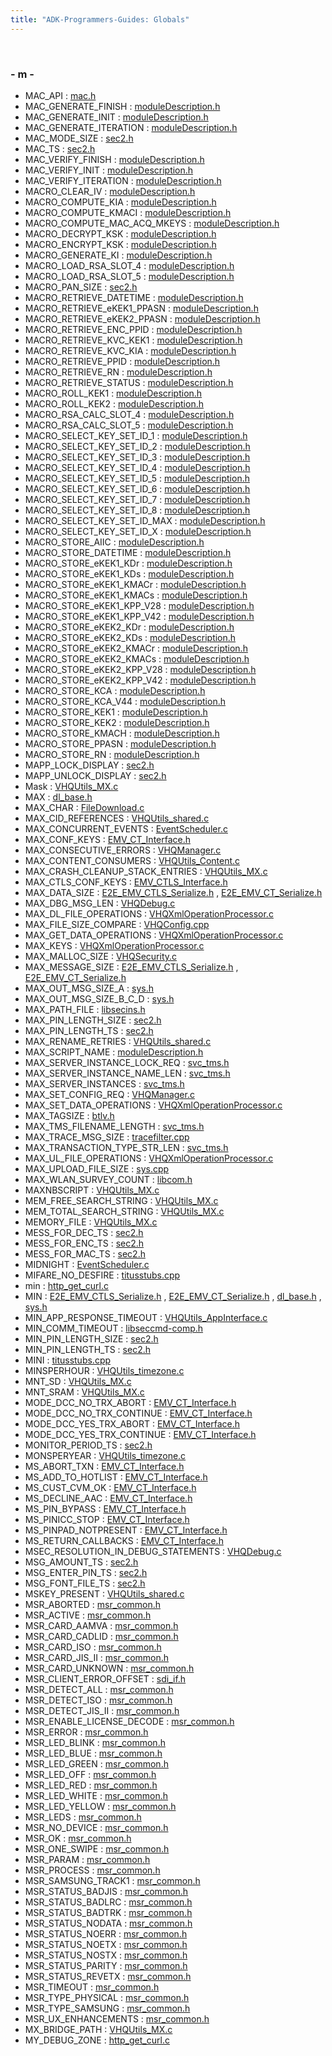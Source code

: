 ```yaml
---
title: "ADK-Programmers-Guides: Globals"
---
```


 

### - m -

- MAC_API : <a href="mac_8h.md#a8794217925bb13f504792c2e3669bf4b">mac.h</a>
- MAC_GENERATE_FINISH : <a href="group__vss.md#ga5cb7f35bc0bdfe24ac0f5047fac450d4">moduleDescription.h</a>
- MAC_GENERATE_INIT : <a href="group__vss.md#ga85df78895c20a18314d6850ce625e374">moduleDescription.h</a>
- MAC_GENERATE_ITERATION : <a href="group__vss.md#ga24f89abac32c71a7d6f7f2e07a3c69a9">moduleDescription.h</a>
- MAC_MODE_SIZE : <a href="sec2_8h.md#a85d8ed52558cfc1b0b065bad47e506fc">sec2.h</a>
- MAC_TS : <a href="sec2_8h.md#a78266e22d0880f6f786aae9eaa4c8ee0">sec2.h</a>
- MAC_VERIFY_FINISH : <a href="group__vss.md#ga0ef87de359bc3cc2ca1e28e6ace768ae">moduleDescription.h</a>
- MAC_VERIFY_INIT : <a href="group__vss.md#ga86701406c0b8568a4e3c56342e3a4a5e">moduleDescription.h</a>
- MAC_VERIFY_ITERATION : <a href="group__vss.md#gaa40c8ef7083d0257720ff3dcbf8aabb9">moduleDescription.h</a>
- MACRO_CLEAR_IV : <a href="group__vss.md#ga34216860584b51097a07abe8a8bfd3e8">moduleDescription.h</a>
- MACRO_COMPUTE_KIA : <a href="group__vss.md#ga3879e6c5999e10831396eb49c5eef807">moduleDescription.h</a>
- MACRO_COMPUTE_KMACI : <a href="group__vss.md#gab0a816007427bc3ea0d6f6c55e8d9f4d">moduleDescription.h</a>
- MACRO_COMPUTE_MAC_ACQ_MKEYS : <a href="group__vss.md#ga3b986cd0e3d383795e565d2454ab2398">moduleDescription.h</a>
- MACRO_DECRYPT_KSK : <a href="group__vss.md#gab598cbc3e161e5527d6f1a690488661c">moduleDescription.h</a>
- MACRO_ENCRYPT_KSK : <a href="group__vss.md#gadf2cebcad2bc2e1912538539fc13780b">moduleDescription.h</a>
- MACRO_GENERATE_KI : <a href="group__vss.md#ga86fed5f3892bf79d171611fd107bdea3">moduleDescription.h</a>
- MACRO_LOAD_RSA_SLOT_4 : <a href="group__vss.md#gacffc4b58b7e3fdc12cce07393cb9637f">moduleDescription.h</a>
- MACRO_LOAD_RSA_SLOT_5 : <a href="group__vss.md#ga0b97763de72b193f006ec1afd8d9991b">moduleDescription.h</a>
- MACRO_PAN_SIZE : <a href="sec2_8h.md#a70d607f265444a7cc2315da0f3fc3f79">sec2.h</a>
- MACRO_RETRIEVE_DATETIME : <a href="group__vss.md#ga78e4cd082f6cb81b324a23a7d61ecc3c">moduleDescription.h</a>
- MACRO_RETRIEVE_eKEK1_PPASN : <a href="group__vss.md#gae05304ea913d5efdabbb48e7e68a7b12">moduleDescription.h</a>
- MACRO_RETRIEVE_eKEK2_PPASN : <a href="group__vss.md#ga59050825a5df2553e0db52690effe87f">moduleDescription.h</a>
- MACRO_RETRIEVE_ENC_PPID : <a href="group__vss.md#ga0f52f7ec9339fa97e562293a9fb05aaa">moduleDescription.h</a>
- MACRO_RETRIEVE_KVC_KEK1 : <a href="group__vss.md#ga33e6d63a0483541e1a6856be4a3c1925">moduleDescription.h</a>
- MACRO_RETRIEVE_KVC_KIA : <a href="group__vss.md#ga407312cbba92b1160a4c767f941cdf5c">moduleDescription.h</a>
- MACRO_RETRIEVE_PPID : <a href="group__vss.md#ga4be5ce903079bf3d5be7ae1440fa5b65">moduleDescription.h</a>
- MACRO_RETRIEVE_RN : <a href="group__vss.md#ga209f18fd4109457287f2fd79c557f171">moduleDescription.h</a>
- MACRO_RETRIEVE_STATUS : <a href="group__vss.md#ga9555597847d1ff329ee5de359d2b0814">moduleDescription.h</a>
- MACRO_ROLL_KEK1 : <a href="group__vss.md#ga64845bce0261fda7a642832e3fd243af">moduleDescription.h</a>
- MACRO_ROLL_KEK2 : <a href="group__vss.md#ga8096ea6536b1f3413e29699f2a8b26bf">moduleDescription.h</a>
- MACRO_RSA_CALC_SLOT_4 : <a href="group__vss.md#ga2d6440e0dca64696339b0f6df7878b5b">moduleDescription.h</a>
- MACRO_RSA_CALC_SLOT_5 : <a href="group__vss.md#gaa54f0b04fd8994c65d196e00b3e39144">moduleDescription.h</a>
- MACRO_SELECT_KEY_SET_ID_1 : <a href="group__vss.md#ga720cc8ec469e36af59973ec62fc95702">moduleDescription.h</a>
- MACRO_SELECT_KEY_SET_ID_2 : <a href="group__vss.md#ga026455d05e3db8eee131e81f1b73a171">moduleDescription.h</a>
- MACRO_SELECT_KEY_SET_ID_3 : <a href="group__vss.md#gacd684d770244e27ad3ffd89c40cf4c5f">moduleDescription.h</a>
- MACRO_SELECT_KEY_SET_ID_4 : <a href="group__vss.md#ga4939047f2ecc51a26d01049eac766202">moduleDescription.h</a>
- MACRO_SELECT_KEY_SET_ID_5 : <a href="group__vss.md#ga0c1873c097c088a490799c0a85e99435">moduleDescription.h</a>
- MACRO_SELECT_KEY_SET_ID_6 : <a href="group__vss.md#ga848afe390caa06816c951a5b03becb68">moduleDescription.h</a>
- MACRO_SELECT_KEY_SET_ID_7 : <a href="group__vss.md#gab79e7d05864c8a2016482542ba776775">moduleDescription.h</a>
- MACRO_SELECT_KEY_SET_ID_8 : <a href="group__vss.md#ga392ad9e8494ee717ef2b8a63220ed19f">moduleDescription.h</a>
- MACRO_SELECT_KEY_SET_ID_MAX : <a href="group__vss.md#ga0357d5563c50c72b7b57da0e002c6895">moduleDescription.h</a>
- MACRO_SELECT_KEY_SET_ID_X : <a href="group__vss.md#ga9aa98a84182f89bbb537c5290eaecc69">moduleDescription.h</a>
- MACRO_STORE_AIIC : <a href="group__vss.md#ga8618ca26da69f4fae99115db11ea3335">moduleDescription.h</a>
- MACRO_STORE_DATETIME : <a href="group__vss.md#gadca81798d3b3ceee1a49c232e70e0bdf">moduleDescription.h</a>
- MACRO_STORE_eKEK1_KDr : <a href="group__vss.md#ga2f8351b863eed3195f6566528b7f4d5b">moduleDescription.h</a>
- MACRO_STORE_eKEK1_KDs : <a href="group__vss.md#ga3815b76ae48c95905ccfa0d51a75dd71">moduleDescription.h</a>
- MACRO_STORE_eKEK1_KMACr : <a href="group__vss.md#ga1ba8fbbb557d5468e3bfa29f678de92b">moduleDescription.h</a>
- MACRO_STORE_eKEK1_KMACs : <a href="group__vss.md#ga459e37334b9fc250f27aec4842e29ab8">moduleDescription.h</a>
- MACRO_STORE_eKEK1_KPP_V28 : <a href="group__vss.md#ga42b31435e83343186a3a322764171977">moduleDescription.h</a>
- MACRO_STORE_eKEK1_KPP_V42 : <a href="group__vss.md#gaa78c758b046f92a8e04e35328b33c869">moduleDescription.h</a>
- MACRO_STORE_eKEK2_KDr : <a href="group__vss.md#ga2d2cb27c26d363a3791cbca7bb354a73">moduleDescription.h</a>
- MACRO_STORE_eKEK2_KDs : <a href="group__vss.md#gaf3e56a39969d1a6944c33ff1e827dd24">moduleDescription.h</a>
- MACRO_STORE_eKEK2_KMACr : <a href="group__vss.md#ga778fe1dddee857344c6e72bc8fc67092">moduleDescription.h</a>
- MACRO_STORE_eKEK2_KMACs : <a href="group__vss.md#gaaa7b26e0f63be6065aa68b3a3cb7cb7e">moduleDescription.h</a>
- MACRO_STORE_eKEK2_KPP_V28 : <a href="group__vss.md#ga3a970b4b0fa2fc405cbdb8646a27a580">moduleDescription.h</a>
- MACRO_STORE_eKEK2_KPP_V42 : <a href="group__vss.md#gaccbbb626e498abd3b78c3fd9655de6ea">moduleDescription.h</a>
- MACRO_STORE_KCA : <a href="group__vss.md#gaaf4a0220291a3daecae73fbed2d39c2a">moduleDescription.h</a>
- MACRO_STORE_KCA_V44 : <a href="group__vss.md#gac946bb139c7f8a7ba259f509aecb5323">moduleDescription.h</a>
- MACRO_STORE_KEK1 : <a href="group__vss.md#gabc8dda11a9c7e5a3bebd90821f7d88c1">moduleDescription.h</a>
- MACRO_STORE_KEK2 : <a href="group__vss.md#gace90185513e8afec78481117fdcb5422">moduleDescription.h</a>
- MACRO_STORE_KMACH : <a href="group__vss.md#gae9bd22333a3f4056b37defb29cd22903">moduleDescription.h</a>
- MACRO_STORE_PPASN : <a href="group__vss.md#ga4600092e676f01de5b49179662536616">moduleDescription.h</a>
- MACRO_STORE_RN : <a href="group__vss.md#gaa1b177bb54992520d6d2f7a6e965d2bc">moduleDescription.h</a>
- MAPP_LOCK_DISPLAY : <a href="sec2_8h.md#a7548f70d379ce1b874dfc45f1cad5250">sec2.h</a>
- MAPP_UNLOCK_DISPLAY : <a href="sec2_8h.md#ac21aaa685d906001819cbf95de268963">sec2.h</a>
- Mask : <a href="_v_h_q_utils___m_x_8c.md#ad2f88532a222959577ebc7cafd6ea608">VHQUtils_MX.c</a>
- MAX : <a href="dl__base_8h.md#aacc3ee1a7f283f8ef65cea31f4436a95">dl_base.h</a>
- MAX_CHAR : <a href="_file_download_8c.md#a82acb32225c05e9aa4c524c40bc5852a">FileDownload.c</a>
- MAX_CID_REFERENCES : <a href="_v_h_q_utils__shared_8c.md#aa318a7a6b4b4c6ad15d4f784ae2e99f0">VHQUtils_shared.c</a>
- MAX_CONCURRENT_EVENTS : <a href="_event_scheduler_8c.md#a3221a640df87591a436a0460df732805">EventScheduler.c</a>
- MAX_CONF_KEYS : <a href="_e_m_v___c_t___interface_8h.md#a7efd9caa561bb196095fa82188c8448d">EMV_CT_Interface.h</a>
- MAX_CONSECUTIVE_ERRORS : <a href="_v_h_q_manager_8c.md#a0f51553c710580b9899756f7ad472c93">VHQManager.c</a>
- MAX_CONTENT_CONSUMERS : <a href="_v_h_q_utils___content_8c.md#aabe07b905814d93f86cdf3181fb54e45">VHQUtils_Content.c</a>
- MAX_CRASH_CLEANUP_STACK_ENTRIES : <a href="_v_h_q_utils___m_x_8c.md#aa1a092565fc84c322416a05b3de9257d">VHQUtils_MX.c</a>
- MAX_CTLS_CONF_KEYS : <a href="_e_m_v___c_t_l_s___interface_8h.md#aec6ff9dcf4956993e9dd0b290490365d">EMV_CTLS_Interface.h</a>
- MAX_DATA_SIZE : <a href="_e2_e___e_m_v___c_t_l_s___serialize_8h.md#a87f68e96fb938eddc39ad1f19d923a96">E2E_EMV_CTLS_Serialize.h</a> , <a href="_e2_e___e_m_v___c_t___serialize_8h.md#a87f68e96fb938eddc39ad1f19d923a96">E2E_EMV_CT_Serialize.h</a>
- MAX_DBG_MSG_LEN : <a href="_v_h_q_debug_8c.md#a7458b5ee0664ce393b8fcc78c75050ed">VHQDebug.c</a>
- MAX_DL_FILE_OPERATIONS : <a href="_v_h_q_xml_operation_processor_8c.md#a817c39fc8d19814b7156b6657a7808fb">VHQXmlOperationProcessor.c</a>
- MAX_FILE_SIZE_COMPARE : <a href="_v_h_q_config_8cpp.md#a31d74a8b494f92ed810f69465f963b89">VHQConfig.cpp</a>
- MAX_GET_DATA_OPERATIONS : <a href="_v_h_q_xml_operation_processor_8c.md#a9cf8d12538bc1f491bbde25839350671">VHQXmlOperationProcessor.c</a>
- MAX_KEYS : <a href="_v_h_q_xml_operation_processor_8c.md#a3077ecca3770bdee50e6a17dfb55d002">VHQXmlOperationProcessor.c</a>
- MAX_MALLOC_SIZE : <a href="_v_h_q_security_8c.md#a93c5f2f47e24553e52a40852c7c25c93">VHQSecurity.c</a>
- MAX_MESSAGE_SIZE : <a href="_e2_e___e_m_v___c_t_l_s___serialize_8h.md#acb84a306ee37479f97cf0b476560f027">E2E_EMV_CTLS_Serialize.h</a> , <a href="_e2_e___e_m_v___c_t___serialize_8h.md#acb84a306ee37479f97cf0b476560f027">E2E_EMV_CT_Serialize.h</a>
- MAX_OUT_MSG_SIZE_A : <a href="sys_8h.md#a535a37cbfd7f58dd8f5dbdb69ababfd9">sys.h</a>
- MAX_OUT_MSG_SIZE_B_C_D : <a href="sys_8h.md#a0a4d3755c2b2df8a7d65e91e847f3f0b">sys.h</a>
- MAX_PATH_FILE : <a href="libsecins_8h.md#a46f3eea7376c0f637c936c541534fa6b">libsecins.h</a>
- MAX_PIN_LENGTH_SIZE : <a href="sec2_8h.md#a49da5c136b592770c37a9ced667bcae0">sec2.h</a>
- MAX_PIN_LENGTH_TS : <a href="sec2_8h.md#a5eb4d9625a8ec4e9650780662b815528">sec2.h</a>
- MAX_RENAME_RETRIES : <a href="_v_h_q_utils__shared_8c.md#a6574c8edd1aab69e8fe50ebf58941c6a">VHQUtils_shared.c</a>
- MAX_SCRIPT_NAME : <a href="group__vss.md#gabdc146eea2ff373e4a6fb2ae534c8ca8">moduleDescription.h</a>
- MAX_SERVER_INSTANCE_LOCK_REQ : <a href="svc__tms_8h.md#a0cd2e54d35b218f0417a377de1f37691">svc_tms.h</a>
- MAX_SERVER_INSTANCE_NAME_LEN : <a href="svc__tms_8h.md#ac954c1213335537d01d968c250154928">svc_tms.h</a>
- MAX_SERVER_INSTANCES : <a href="svc__tms_8h.md#a1b7722c7099fa5f5437e7bd3f5b8d2a2">svc_tms.h</a>
- MAX_SET_CONFIG_REQ : <a href="_v_h_q_manager_8c.md#a8871a1778a6515e978339e86b802ba71">VHQManager.c</a>
- MAX_SET_DATA_OPERATIONS : <a href="_v_h_q_xml_operation_processor_8c.md#af1f2d4b0c6b490c827f00b95f656e7a0">VHQXmlOperationProcessor.c</a>
- MAX_TAGSIZE : <a href="btlv_8h.md#a50b52ae3c35fc20556babf890cfac1e8">btlv.h</a>
- MAX_TMS_FILENAME_LENGTH : <a href="svc__tms_8h.md#a2e630fc88638d8cb19648853a846208b">svc_tms.h</a>
- MAX_TRACE_MSG_SIZE : <a href="tracefilter_8cpp.md#a3f93b787c104f97c9516331226cc65fc">tracefilter.cpp</a>
- MAX_TRANSACTION_TYPE_STR_LEN : <a href="svc__tms_8h.md#adf877dab92ef7fd5ebdcf1f487b72c63">svc_tms.h</a>
- MAX_UL_FILE_OPERATIONS : <a href="_v_h_q_xml_operation_processor_8c.md#a09f16408ea88a07d83932bcfbe78770a">VHQXmlOperationProcessor.c</a>
- MAX_UPLOAD_FILE_SIZE : <a href="sys_8cpp.md#a6168c25344a05918f9e55756eac5522e">sys.cpp</a>
- MAX_WLAN_SURVEY_COUNT : <a href="libcom_8h.md#af6dd4da99250497b436998fe27f6d37d">libcom.h</a>
- MAXNBSCRIPT : <a href="_v_h_q_utils___m_x_8c.md#a772eef992d587ba35c0b32f841facbd3">VHQUtils_MX.c</a>
- MEM_FREE_SEARCH_STRING : <a href="_v_h_q_utils___m_x_8c.md#a8ffaf463441eaca4770a014164142c93">VHQUtils_MX.c</a>
- MEM_TOTAL_SEARCH_STRING : <a href="_v_h_q_utils___m_x_8c.md#aafafa936266999f3f425d419bf8f8a96">VHQUtils_MX.c</a>
- MEMORY_FILE : <a href="_v_h_q_utils___m_x_8c.md#ac67bb9eceaf0f06c8c4c6b409ea3e61f">VHQUtils_MX.c</a>
- MESS_FOR_DEC_TS : <a href="sec2_8h.md#ad479833ff2329d5058ae967f53d038b8">sec2.h</a>
- MESS_FOR_ENC_TS : <a href="sec2_8h.md#a53df8a6800f3945cd53aa419b9fb7f61">sec2.h</a>
- MESS_FOR_MAC_TS : <a href="sec2_8h.md#aa4d9afb756f226b05e4b319920139db5">sec2.h</a>
- MIDNIGHT : <a href="_event_scheduler_8c.md#abc7899affd386ef7900c847dbeeab4a3">EventScheduler.c</a>
- MIFARE_NO_DESFIRE : <a href="titusstubs_8cpp.md#a7ffa3265212a9b40d6b3768cbf1da891">titusstubs.cpp</a>
- min : <a href="http__get__curl_8c.md#a8195a86b6d75b9a3939505e8bb50021e">http_get_curl.c</a>
- MIN : <a href="_e2_e___e_m_v___c_t_l_s___serialize_8h.md#a3acffbd305ee72dcd4593c0d8af64a4f">E2E_EMV_CTLS_Serialize.h</a> , <a href="_e2_e___e_m_v___c_t___serialize_8h.md#a3acffbd305ee72dcd4593c0d8af64a4f">E2E_EMV_CT_Serialize.h</a> , <a href="dl__base_8h.md#a74e75242132eaabbc1c512488a135926">dl_base.h</a> , <a href="sys_8h.md#a3acffbd305ee72dcd4593c0d8af64a4f">sys.h</a>
- MIN_APP_RESPONSE_TIMEOUT : <a href="_v_h_q_utils___app_interface_8c.md#a115e38fe8473a630881aa2441518462f">VHQUtils_AppInterface.c</a>
- MIN_COMM_TIMEOUT : <a href="libseccmd-comp_8h.md#ac6c41d4703df37610209728aecaff030">libseccmd-comp.h</a>
- MIN_PIN_LENGTH_SIZE : <a href="sec2_8h.md#a31cd0b0604ad3d294d8f9e89fd7ae12e">sec2.h</a>
- MIN_PIN_LENGTH_TS : <a href="sec2_8h.md#ac8605d32436f707677852b23c6a58c36">sec2.h</a>
- MINI : <a href="titusstubs_8cpp.md#a0cb2443a51e91f6bb4955607e6740eb4">titusstubs.cpp</a>
- MINSPERHOUR : <a href="_v_h_q_utils__timezone_8c.md#ab86ce8e9674b0f354c5491b71148a867">VHQUtils_timezone.c</a>
- MNT_SD : <a href="_v_h_q_utils___m_x_8c.md#aa70e192c9d1019724bb2ec112250b3c4">VHQUtils_MX.c</a>
- MNT_SRAM : <a href="_v_h_q_utils___m_x_8c.md#a2ae2a674a46a2126a4551adbb2907883">VHQUtils_MX.c</a>
- MODE_DCC_NO_TRX_ABORT : <a href="group___d_c_c___m_o_d_e.md#gab553f1d2e907b985fd0b3ba9b600b830">EMV_CT_Interface.h</a>
- MODE_DCC_NO_TRX_CONTINUE : <a href="group___d_c_c___m_o_d_e.md#gab16895363cf9883dd307f4636575467d">EMV_CT_Interface.h</a>
- MODE_DCC_YES_TRX_ABORT : <a href="group___d_c_c___m_o_d_e.md#ga39f2bb07ab592bed46fc75aeb756da19">EMV_CT_Interface.h</a>
- MODE_DCC_YES_TRX_CONTINUE : <a href="group___d_c_c___m_o_d_e.md#ga3013f7c194336abee82578c1f8472bd8">EMV_CT_Interface.h</a>
- MONITOR_PERIOD_TS : <a href="sec2_8h.md#ab21cb94803efba910aba136e2f91b320">sec2.h</a>
- MONSPERYEAR : <a href="_v_h_q_utils__timezone_8c.md#a60cf8c25165a6cc0fb5dd90685ebe8ba">VHQUtils_timezone.c</a>
- MS_ABORT_TXN : <a href="group___t_x_n___s_t_e_p_s.md#ga05ed3897d8e47b0d0b319b76a6e023a8">EMV_CT_Interface.h</a>
- MS_ADD_TO_HOTLIST : <a href="group___t_x_n___s_t_e_p_s.md#ga22a9d0a36089697f9bae206011b8c628">EMV_CT_Interface.h</a>
- MS_CUST_CVM_OK : <a href="group___t_x_n___s_t_e_p_s.md#ga3793cdb806c561ffee4255c59adbeaa1">EMV_CT_Interface.h</a>
- MS_DECLINE_AAC : <a href="group___t_x_n___s_t_e_p_s.md#gae5e90ef0b75bc669777a3720159fe7cd">EMV_CT_Interface.h</a>
- MS_PIN_BYPASS : <a href="group___t_x_n___s_t_e_p_s.md#ga50caba2cc0982774a282c2680078e664">EMV_CT_Interface.h</a>
- MS_PINICC_STOP : <a href="group___t_x_n___s_t_e_p_s.md#gac763ebcce456feede041f410bc648425">EMV_CT_Interface.h</a>
- MS_PINPAD_NOTPRESENT : <a href="group___t_x_n___s_t_e_p_s.md#ga07b574bd58625df1325514965fc34d86">EMV_CT_Interface.h</a>
- MS_RETURN_CALLBACKS : <a href="group___t_x_n___s_t_e_p_s.md#gaddc20bcb42b1a9a5ec97e7514f2d4504">EMV_CT_Interface.h</a>
- MSEC_RESOLUTION_IN_DEBUG_STATEMENTS : <a href="_v_h_q_debug_8c.md#aab91e6c3195452fe2bba5d13f7f0866a">VHQDebug.c</a>
- MSG_AMOUNT_TS : <a href="sec2_8h.md#adf0ad030de9a893c8fd416cc011fdb9f">sec2.h</a>
- MSG_ENTER_PIN_TS : <a href="sec2_8h.md#a7398a22b9322320911064e13efbba844">sec2.h</a>
- MSG_FONT_FILE_TS : <a href="sec2_8h.md#ac4d9cd4f6857015bec1bccda9b949f3b">sec2.h</a>
- MSKEY_PRESENT : <a href="_v_h_q_utils__shared_8c.md#a5443c4d0e19152f0ef3a51b6e9290508">VHQUtils_shared.c</a>
- MSR_ABORTED : <a href="group___m_s_r___e_r_r_o_r___c_o_d_e_s.md#ga82fd0492568ada8925a66121a6f03935">msr_common.h</a>
- MSR_ACTIVE : <a href="group___m_s_r___e_r_r_o_r___c_o_d_e_s.md#ga1c81c696181e8a6201fd677a7b65252a">msr_common.h</a>
- MSR_CARD_AAMVA : <a href="group___m_s_r___t_r_a_c_k___t_y_p_e_s.md#ga6cc72de09ffb5837fe5c292afaccba2e">msr_common.h</a>
- MSR_CARD_CADLID : <a href="group___m_s_r___t_r_a_c_k___t_y_p_e_s.md#ga73c4fdf1b21740a38b2d3a3bf00d3f00">msr_common.h</a>
- MSR_CARD_ISO : <a href="group___m_s_r___t_r_a_c_k___t_y_p_e_s.md#gacd72026476677415eaf482b2fb2e0032">msr_common.h</a>
- MSR_CARD_JIS_II : <a href="group___m_s_r___t_r_a_c_k___t_y_p_e_s.md#gaf1dad30c2494f4da59022687eb8e9dc1">msr_common.h</a>
- MSR_CARD_UNKNOWN : <a href="group___m_s_r___t_r_a_c_k___t_y_p_e_s.md#ga723f8beb3336381c5ecb8f1ec9bba0f4">msr_common.h</a>
- MSR_CLIENT_ERROR_OFFSET : <a href="sdi__if_8h.md#ac2e95943ecbf1195dec686ece2a1f6b9">sdi_if.h</a>
- MSR_DETECT_ALL : <a href="group___m_s_r___o_p_t_i_o_n_s___b_i_t_m_a_s_k.md#gaa52493f56c3780ac75f5ca4043c3c5fa">msr_common.h</a>
- MSR_DETECT_ISO : <a href="group___m_s_r___o_p_t_i_o_n_s___b_i_t_m_a_s_k.md#ga552908ea327761a80fc0557a4f617f97">msr_common.h</a>
- MSR_DETECT_JIS_II : <a href="group___m_s_r___o_p_t_i_o_n_s___b_i_t_m_a_s_k.md#ga9f84cf93e845a72a46da5530a2f0fda6">msr_common.h</a>
- MSR_ENABLE_LICENSE_DECODE : <a href="group___m_s_r___o_p_t_i_o_n_s___b_i_t_m_a_s_k.md#ga57908026ec7d34ab1eab699f5a01bfdc">msr_common.h</a>
- MSR_ERROR : <a href="group___m_s_r___e_r_r_o_r___c_o_d_e_s.md#ga2754c1ade01b6307220538b6bb3f885a">msr_common.h</a>
- MSR_LED_BLINK : <a href="group___l_e_d___s_t_a_t_e_s.md#gac0602288caa7d6664024a579091ccaa2">msr_common.h</a>
- MSR_LED_BLUE : <a href="group___l_e_d___s_t_a_t_e_s.md#ga02373c78ce2427317ac035d08e1fdc17">msr_common.h</a>
- MSR_LED_GREEN : <a href="group___l_e_d___s_t_a_t_e_s.md#ga2e04bf1f17254549f2b8d591a4ea9474">msr_common.h</a>
- MSR_LED_OFF : <a href="group___l_e_d___s_t_a_t_e_s.md#ga732d5b4b7e9dc86936491616790f521c">msr_common.h</a>
- MSR_LED_RED : <a href="group___l_e_d___s_t_a_t_e_s.md#ga9d645bdc79cf473ad1a4cb2c16e0d540">msr_common.h</a>
- MSR_LED_WHITE : <a href="group___l_e_d___s_t_a_t_e_s.md#gaf154b2af61487136381570a0a65eae95">msr_common.h</a>
- MSR_LED_YELLOW : <a href="group___l_e_d___s_t_a_t_e_s.md#ga5ed7fb7eb095670a3901df7f3ddebc50">msr_common.h</a>
- MSR_LEDS : <a href="group___m_s_r___o_p_t_i_o_n_s___b_i_t_m_a_s_k.md#ga34c87a41aa36b56652314f471121b53a">msr_common.h</a>
- MSR_NO_DEVICE : <a href="group___m_s_r___e_r_r_o_r___c_o_d_e_s.md#gac5b787f430958b4aa763512e00a8a2d0">msr_common.h</a>
- MSR_OK : <a href="group___m_s_r___e_r_r_o_r___c_o_d_e_s.md#ga56ff5f02000b1dcc767ffeea8f6478a7">msr_common.h</a>
- MSR_ONE_SWIPE : <a href="group___m_s_r___o_p_t_i_o_n_s___b_i_t_m_a_s_k.md#gaa4d91d314d57eb36a8816606cd4ccc18">msr_common.h</a>
- MSR_PARAM : <a href="group___m_s_r___e_r_r_o_r___c_o_d_e_s.md#gade0e4ea4922a01a559e73f5c3d0e4f03">msr_common.h</a>
- MSR_PROCESS : <a href="group___m_s_r___e_r_r_o_r___c_o_d_e_s.md#ga2af4877ec63b78f5c2a85d77813bc056">msr_common.h</a>
- MSR_SAMSUNG_TRACK1 : <a href="group___m_s_r___o_p_t_i_o_n_s___b_i_t_m_a_s_k.md#ga438dcfd6297f14140bc73db42ea4c54e">msr_common.h</a>
- MSR_STATUS_BADJIS : <a href="group___m_s_r___s_t_a_t_u_s___c_o_d_e_s.md#ga0c6116104431a3b7c405427a07142dd1">msr_common.h</a>
- MSR_STATUS_BADLRC : <a href="group___m_s_r___s_t_a_t_u_s___c_o_d_e_s.md#gaf431be387ced31744bc6456927ada79c">msr_common.h</a>
- MSR_STATUS_BADTRK : <a href="group___m_s_r___s_t_a_t_u_s___c_o_d_e_s.md#ga23f94d4756b6a52ea54f9ad22c33cea6">msr_common.h</a>
- MSR_STATUS_NODATA : <a href="group___m_s_r___s_t_a_t_u_s___c_o_d_e_s.md#ga78f00eb4a34fb6966520570d235bd36a">msr_common.h</a>
- MSR_STATUS_NOERR : <a href="group___m_s_r___s_t_a_t_u_s___c_o_d_e_s.md#ga791110bd9543183bccb3576c41575938">msr_common.h</a>
- MSR_STATUS_NOETX : <a href="group___m_s_r___s_t_a_t_u_s___c_o_d_e_s.md#ga759e75448ce4d6b1560c5b65e2d19f65">msr_common.h</a>
- MSR_STATUS_NOSTX : <a href="group___m_s_r___s_t_a_t_u_s___c_o_d_e_s.md#ga5da86efc698957f2c01ffb169c9d1102">msr_common.h</a>
- MSR_STATUS_PARITY : <a href="group___m_s_r___s_t_a_t_u_s___c_o_d_e_s.md#gaf57d5c094671227287fc967b5750b98a">msr_common.h</a>
- MSR_STATUS_REVETX : <a href="group___m_s_r___s_t_a_t_u_s___c_o_d_e_s.md#ga3424e09ced6c7d2a7dae1b44e6308cfe">msr_common.h</a>
- MSR_TIMEOUT : <a href="group___m_s_r___e_r_r_o_r___c_o_d_e_s.md#ga7748ace924420e05ea909b2944de3ba5">msr_common.h</a>
- MSR_TYPE_PHYSICAL : <a href="group___m_s_r___c_a_r_d___c_o_d_e_s.md#ga1f9ee619462acf4e0999965beb6a2825">msr_common.h</a>
- MSR_TYPE_SAMSUNG : <a href="group___m_s_r___c_a_r_d___c_o_d_e_s.md#gaecc9c77eb4203573d61e90952bbe1d20">msr_common.h</a>
- MSR_UX_ENHANCEMENTS : <a href="group___m_s_r___o_p_t_i_o_n_s___b_i_t_m_a_s_k.md#ga2a413b4af9749ddf671d95422930aa38">msr_common.h</a>
- MX_BRIDGE_PATH : <a href="_v_h_q_utils___m_x_8c.md#ab1c11e2e4f43e016679bb01440aa2ac7">VHQUtils_MX.c</a>
- MY_DEBUG_ZONE : <a href="http__get__curl_8c.md#a11b568a805188513933c1d2a3904fbe0">http_get_curl.c</a>
